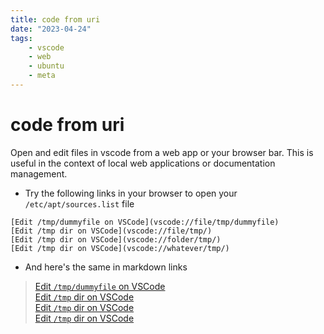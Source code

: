 ```yaml
---
title: code from uri
date: "2023-04-24"
tags:
    - vscode
    - web
    - ubuntu
    - meta
---
```


# code from uri

Open and edit files in vscode from a web app or your browser bar. This is useful in the context of local web applications or documentation management.


- Try the following links in your browser to open your `/etc/apt/sources.list` file
```
[Edit /tmp/dummyfile on VSCode](vscode://file/tmp/dummyfile)
[Edit /tmp dir on VSCode](vscode://file/tmp/)
[Edit /tmp dir on VSCode](vscode://folder/tmp/)
[Edit /tmp dir on VSCode](vscode://whatever/tmp/)
```

- And here's the same in markdown links  

> [Edit `/tmp/dummyfile` on VSCode](vscode://file/tmp/dummyfile)    
> [Edit `/tmp` dir on VSCode](vscode://file/tmp/)    
> [Edit `/tmp` dir on VSCode](vscode://folder/tmp/)    
> [Edit `/tmp` dir on VSCode](vscode://whatever/tmp/)    



